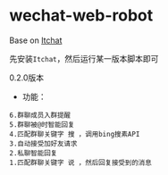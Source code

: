 # wechat-web-robot
Base on [Itchat](https://github.com/littlecodersh/ItChat)

先安装`Itchat`，然后运行某一版本脚本即可


0.2.0版本

* 功能：
```
6.群聊成员入群提醒
5.群聊被@时智能回复
4.匹配群聊关键字 搜 ，调用bing搜素API
3.自动接受加好友请求
2.私聊智能回复
1.匹配群聊关键字 说 ，然后回复接受到的消息
```